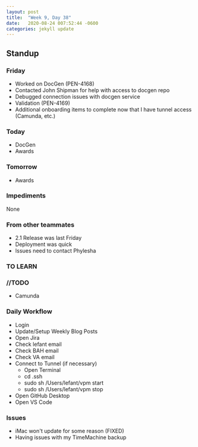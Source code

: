 ```yaml
---
layout: post
title:  "Week 9, Day 38"
date:   2020-08-24 007:52:44 -0600
categories: jekyll update
---
```


## Standup

### Friday
* Worked on DocGen (PEN-4168)
* Contacted John Shipman for help with access to docgen repo
* Debugged connection issues with docgen service
* Validation (PEN-4169)
* Additional onboarding items to complete now that I have tunnel access (Camunda, etc.)

### Today
* DocGen 
* Awards

### Tomorrow
* Awards

### Impediments
None

### From other teammates
* 2.1 Release was last Friday
* Deployment was quick
* Issues need to contact Phylesha
  
### TO LEARN

### //TODO
* Camunda

### Daily Workflow
* Login
* Update/Setup Weekly Blog Posts
* Open Jira
* Check lefant email
* Check BAH email
* Check VA email
* Connect to Tunnel (if necessary)
  * Open Terminal
  * cd .ssh
  * sudo sh /Users/lefant/vpm start
  * sudo sh /Users/lefant/vpm stop
* Open GitHub Desktop
* Open VS Code
  
### Issues
* iMac won't update for some reason (FIXED)
* Having issues with my TimeMachine backup

